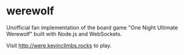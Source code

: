 # werewolf

Unofficial fan implementation of the board game "One Night Ultimate Werewolf" built with Node.js and WebSockets.

Visit http://were.kevinclimbs.rocks to play.
